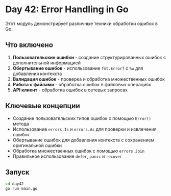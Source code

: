 # Day 42: Error Handling in Go

Этот модуль демонстрирует различные техники обработки ошибок в Go.

## Что включено

1. **Пользовательские ошибки** - создание структурированных ошибок с дополнительной информацией
2. **Обертывание ошибок** - использование `fmt.Errorf` с `%w` для добавления контекста
3. **Валидация ошибок** - проверка и обработка множественных ошибок
4. **Работа с файлами** - обработка ошибок в файловых операциях
5. **API клиент** - обработка ошибок в сетевых запросах

## Ключевые концепции

- Создание пользовательских типов ошибок с помощью `Error()` метода
- Использование `errors.Is` и `errors.As` для проверки и извлечения ошибок
- Обертывание ошибок для добавления контекста с сохранением оригинальной ошибки
- Обработка множественных ошибок с помощью `errors.Join`
- Правильное использование `defer`, `panic` и `recover`

## Запуск

```bash
cd day42
go run main.go